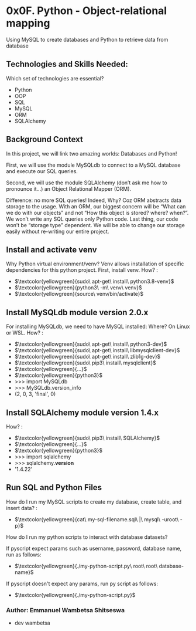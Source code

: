 # 0x0F. Python - Object-relational mapping
Using MySQL to create databases and Python to retrieve data from database

## Technologies and Skills Needed:
Which set of technologies are essential?
- Python
- OOP
- SQL
- MySQL
- ORM
- SQLAlchemy

## Background Context
In this project, we will link two amazing worlds: Databases and Python!

First, we will use the module MySQLdb to connect to a MySQL database and execute our SQL queries.

Second, we will use the module SQLAlchemy (don’t ask me how to pronounce it…) an Object Relational Mapper (ORM).

Difference: no more SQL queries! Indeed, Why? Coz ORM abstracts data storage to the usage. With an ORM, our biggest concern will be “What can we do with our objects” and not “How this object is stored? where? when?”. We won’t write any SQL queries only Python code. Last thing, our code won’t be “storage type” dependent. We will be able to change our storage easily without re-writing our entire project.

## Install and activate venv
Why Python virtual environment/venv? Venv allows installation of specific dependencies for this python project. First, install venv. How? :
- $\textcolor{yellowgreen}{sudo\ apt-get\ install\ python3.8-venv}$
- $\textcolor{yellowgreen}{python3\ -m\ venv\ venv}$
- $\textcolor{yellowgreen}{source\ venv/bin/activate}$

## Install MySQLdb module version 2.0.x
For installing MySQLdb, we need to have MySQL installed: Where? On Linux or WSL. How? :
- $\textcolor{yellowgreen}{sudo\ apt-get\ install\ python3-dev}$
- $\textcolor{yellowgreen}{sudo\ apt-get\ install\ libmysqlclient-dev}$
- $\textcolor{yellowgreen}{sudo\ apt-get\ install\ zlib1g-dev}$
- $\textcolor{yellowgreen}{sudo\ pip3\ install\ mysqlclient}$
- $\textcolor{yellowgreen}{...}$
- $\textcolor{yellowgreen}{python3}$
- \>>> import MySQLdb
- \>>> MySQLdb.version_info 
- (2, 0, 3, 'final', 0)

## Install SQLAlchemy module version 1.4.x
How? :
- $\textcolor{yellowgreen}{sudo\ pip3\ install\ SQLAlchemy}$
- $\textcolor{yellowgreen}{...}$
- $\textcolor{yellowgreen}{python3}$
- \>>> import sqlalchemy
- \>>> sqlalchemy.__version__ 
- '1.4.22'

## Run SQL and Python Files
How do I run my MySQL scripts to create my database, create table, and insert data? :
- $\textcolor{yellowgreen}{cat\ my-sql-filename.sql\ |\ mysql\ -uroot\ -p}$

How do I run my python scripts to interact with database datasets?

If pyscript expect params such as username,  password, database name, run as follows:
- $\textcolor{yellowgreen}{./my-python-script.py\ root\ root\ database-name}$

If pyscript doesn't expect any params, run py script as follows:
- $\textcolor{yellowgreen}{./my-python-script.py}$

### Author: Emmanuel Wambetsa Shitseswa
- dev wambetsa
